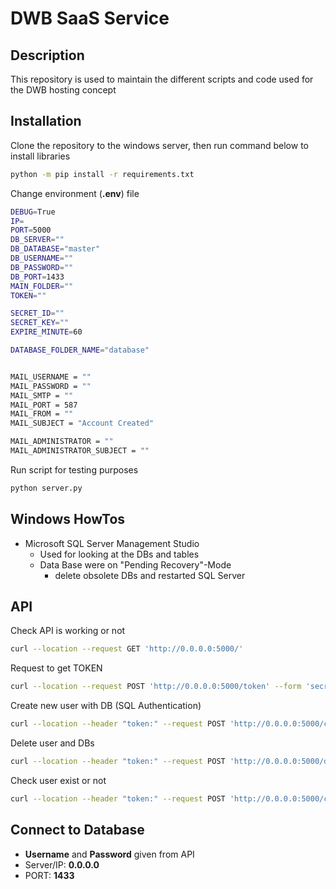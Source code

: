 # DWB SaaS Service

## Description
This repository is used to maintain the different scripts and code used for the DWB hosting concept

## Installation
Clone the repository to the windows server, then run command below to install libraries
```bash
python -m pip install -r requirements.txt
```

Change environment (**.env**) file
```bash
DEBUG=True
IP=
PORT=5000
DB_SERVER=""
DB_DATABASE="master"
DB_USERNAME=""
DB_PASSWORD=""
DB_PORT=1433
MAIN_FOLDER=""
TOKEN=""

SECRET_ID=""
SECRET_KEY=""
EXPIRE_MINUTE=60

DATABASE_FOLDER_NAME="database"


MAIL_USERNAME = ""
MAIL_PASSWORD = ""
MAIL_SMTP = ""
MAIL_PORT = 587
MAIL_FROM = ""
MAIL_SUBJECT = "Account Created"

MAIL_ADMINISTRATOR = ""
MAIL_ADMINISTRATOR_SUBJECT = ""
```

Run script for testing purposes
```bash
python server.py
```

## Windows HowTos

* Microsoft SQL Server Management Studio
    * Used for looking at the DBs and tables
    * Data Base were on "Pending Recovery"-Mode
        * delete obsolete DBs and restarted SQL Server

## API
Check API is working or not 
```bash
curl --location --request GET 'http://0.0.0.0:5000/'
```
 Request to get TOKEN
```bash
curl --location --request POST 'http://0.0.0.0:5000/token' --form 'secret_id=""' --form 'secret_key=""'
```

 Create new user with DB (SQL Authentication)
```bash
curl --location --header "token:" --request POST 'http://0.0.0.0:5000/create_db' --form 'username=username'
```
Delete user and DBs
```bash
curl --location --header "token:" --request POST 'http://0.0.0.0:5000/delete_db' --form 'username=username'
```
Check user exist or not
```bash
curl --location --header "token:" --request POST 'http://0.0.0.0:5000/check_user_exist' --form 'username=username'
```

## Connect to Database
* **Username** and **Password** given from API
* Server/IP: **0.0.0.0**
* PORT: **1433**
